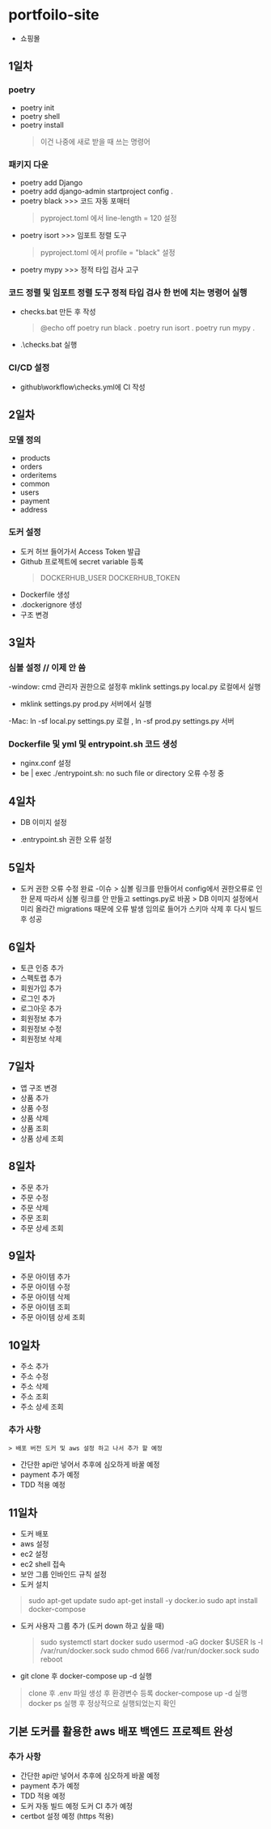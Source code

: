 # portfoilo-site
- 쇼핑몰

## 1일차

### poetry
- poetry init
- poetry shell
- poetry install
    > 이건 나중에 새로 받을 때 쓰는 명령어 

### 패키지 다운
- poetry add Django
- poetry add django-admin startproject config .
- poetry black >>> 코드 자동 포매터
    >pyproject.toml 에서 line-length = 120 설정
- poetry isort >>> 임포트 정렬 도구
    >pyproject.toml 에서 profile = "black" 설정
- poetry mypy >>> 정적 타입 검사 고구

### 코드 정렬 및 임포트 정렬 도구 정적 타입 검사 한 번에 치는 명령어 실행
- checks.bat 만든 후 작성
    >@echo off
    >poetry run black .
    >poetry run isort .
    >poetry run mypy .
- .\checks.bat 실행


### CI/CD 설정
- github\workflow\checks.yml에 CI 작성

## 2일차

### 모델 정의
- products
- orders
- orderitems
- common
- users
- payment
- address

### 도커 설정
- 도커 허브 들어가서 Access Token 발급
- Github 프로젝트에 secret variable 등록
    >DOCKERHUB_USER
    >DOCKERHUB_TOKEN
- Dockerfile 생성
- .dockerignore 생성
- 구조 변경

## 3일차

### 심볼 설정 // 이제 안 씀

-window: cmd 관리자 권한으로 설정후 mklink settings.py local.py 로컬에서 실행

- mklink settings.py prod.py 서버에서 실행

-Mac: ln -sf local.py settings.py 로컬 , ln -sf prod.py settings.py 서버

### Dockerfile 및 yml 및 entrypoint.sh 코드 생성
- nginx.conf 설정
- be     | exec ./entrypoint.sh: no such file or directory 오류 수정 중

## 4일차

- DB 이미지 설정

- .entrypoint.sh 권한 오류 설정

## 5일차

- 도커 권한 오류 수정 완료
    -이슈
        > 심볼 링크를 만들어서 config에서 권한오류로 인한 문제 따라서 심볼 링크를 안 만들고 settings.py로 바꿈
        > DB 이미지 설정에서 미리 올라간 migrations 때문에 오류 발생 임의로 들어가 스키마 삭제 후 다시 빌드 후 성공
## 6일차

- 토큰 인증 추가
- 스펙토랩 추가
- 회원가입 추가
- 로그인 추가
- 로그아웃 추가
- 회원정보 추가
- 회원정보 수정
- 회원정보 삭제

## 7일차

- 앱 구조 변경
- 상품 추가
- 상품 수정
- 상품 삭제
- 상품 조회
- 상품 상세 조회

## 8일차

- 주문 추가
- 주문 수정
- 주문 삭제
- 주문 조회
- 주문 상세 조회

## 9일차

- 주문 아이템 추가
- 주문 아이템 수정
- 주문 아이템 삭제
- 주문 아이템 조회
- 주문 아이템 상세 조회

## 10일차

- 주소 추가
- 주소 수정
- 주소 삭제
- 주소 조회
- 주소 상세 조회

### 추가 사항
    > 배포 버전 도커 및 aws 설정 하고 나서 추가 할 예정

 - 간단한 api만 넣어서 추후에 심오하게 바꿀 예정 
 - payment 추가 예정
 - TDD 적용 예정

## 11일차
 - 도커 배포
 - aws 설정
  - ec2 설정
  - ec2 shell 접속
  - 보안 그룹 인바인드 규칙 설정
  - 도커 설치
   > sudo apt-get update
   > sudo apt-get install -y docker.io
   > sudo apt install docker-compose
   - 도커 사용자 그룹 추가 (도커 down 하고 싶을 때)
     > sudo systemctl start docker
     > sudo usermod -aG docker $USER
     > ls -l /var/run/docker.sock
     > sudo chmod 666 /var/run/docker.sock
     > sudo reboot
  - git clone 후 docker-compose up -d 실행
   > clone 후 .env 파일 생성 후 환경변수 등록
   > docker-compose up -d 실행
   > docker ps 실행 후 정상적으로 실행되었는지 확인


## 기본 도커를 활용한 aws 배포 백엔드 프로젝트 완성

### 추가 사항
 - 간단한 api만 넣어서 추후에 심오하게 바꿀 예정 
 - payment 추가 예정
 - TDD 적용 예정
 - 도커 자동 빌드 예정 도커 CI 추가 예정
 - certbot 설정 예정 (https 적용)
